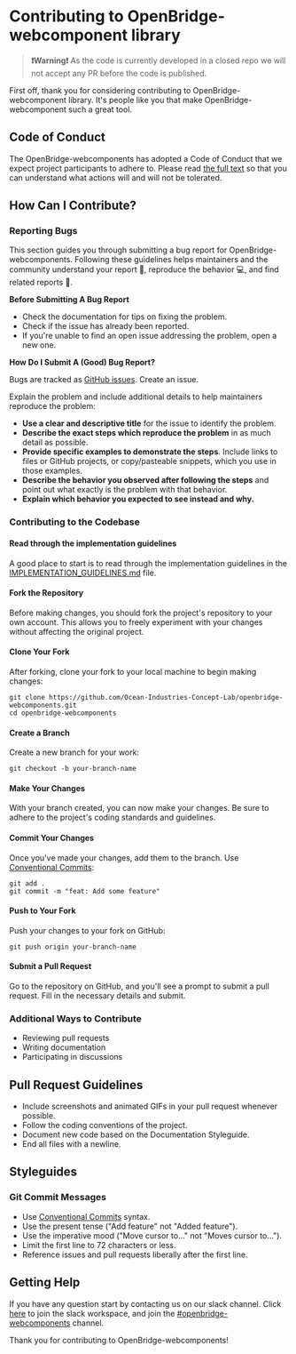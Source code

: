 # Contributing to OpenBridge-webcomponent library

> **❗Warning❗** As the code is currently developed in a closed repo we will not accept any PR before the code is published.

First off, thank you for considering contributing to OpenBridge-webcomponent library. It's people like you that make OpenBridge-webcomponent such a great tool.

## Code of Conduct

The OpenBridge-webcomponents has adopted a Code of Conduct that we expect project participants to adhere to. Please read [the full text](CODE_OF_CONDUCT.md) so that you can understand what actions will and will not be tolerated.

## How Can I Contribute?

### Reporting Bugs

This section guides you through submitting a bug report for OpenBridge-webcomponents. Following these guidelines helps maintainers and the community understand your report 📝, reproduce the behavior 💻, and find related reports 🔎.

**Before Submitting A Bug Report**

- Check the documentation for tips on fixing the problem.
- Check if the issue has already been reported.
- If you're unable to find an open issue addressing the problem, open a new one.

**How Do I Submit A (Good) Bug Report?**

Bugs are tracked as [GitHub issues](https://github.com/Ocean-Industries-Concept-Lab/openbridge-webcomponents/issues). Create an issue.

Explain the problem and include additional details to help maintainers reproduce the problem:

- **Use a clear and descriptive title** for the issue to identify the problem.
- **Describe the exact steps which reproduce the problem** in as much detail as possible.
- **Provide specific examples to demonstrate the steps**. Include links to files or GitHub projects, or copy/pasteable snippets, which you use in those examples.
- **Describe the behavior you observed after following the steps** and point out what exactly is the problem with that behavior.
- **Explain which behavior you expected to see instead and why.**

### Contributing to the Codebase

#### Read through the implementation guidelines

A good place to start is to read through the implementation guidelines in the [IMPLEMENTATION_GUIDELINES.md](IMPLEMENTATION_GUIDELINES.md) file.

#### Fork the Repository

Before making changes, you should fork the project's repository to your own account. This allows you to freely experiment with your changes without affecting the original project.

#### Clone Your Fork

After forking, clone your fork to your local machine to begin making changes:

```
git clone https://github.com/Ocean-Industries-Concept-Lab/openbridge-webcomponents.git
cd openbridge-webcomponents
```

#### Create a Branch

Create a new branch for your work:

```
git checkout -b your-branch-name
```

#### Make Your Changes

With your branch created, you can now make your changes. Be sure to adhere to the project's coding standards and guidelines.

#### Commit Your Changes

Once you've made your changes, add them to the branch. Use [Conventional Commits](https://www.conventionalcommits.org/en/v1.0.0/):

```
git add .
git commit -m "feat: Add some feature"
```

#### Push to Your Fork

Push your changes to your fork on GitHub:

```
git push origin your-branch-name
```

#### Submit a Pull Request

Go to the repository on GitHub, and you'll see a prompt to submit a pull request. Fill in the necessary details and submit.

### Additional Ways to Contribute

- Reviewing pull requests
- Writing documentation
- Participating in discussions

## Pull Request Guidelines

- Include screenshots and animated GIFs in your pull request whenever possible.
- Follow the coding conventions of the project.
- Document new code based on the Documentation Styleguide.
- End all files with a newline.

## Styleguides

### Git Commit Messages

- Use [Conventional Commits](https://www.conventionalcommits.org/en/v1.0.0/) syntax.
- Use the present tense ("Add feature" not "Added feature").
- Use the imperative mood ("Move cursor to..." not "Moves cursor to...").
- Limit the first line to 72 characters or less.
- Reference issues and pull requests liberally after the first line.

## Getting Help

If you have any question start by contacting us on our slack channel. Click [here](https://join.slack.com/t/openbridgegroup/shared_invite/zt-2e4clvl6s-uZLkN5L3g8O~c1UZCN1reQ) to join the slack workspace, and join the [#openbridge-webcomponents](https://openbridgegroup.slack.com/archives/C06LXTCR269) channel.

Thank you for contributing to OpenBridge-webcomponents!

